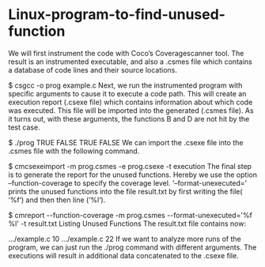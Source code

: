 # Linux-program-to-find-unused-function
We will first instrument the code with Coco’s Coveragescanner tool. The result is an instrumented executable, and also a .csmes file which contains a database of code lines and their source locations.

$ csgcc -o prog example.c
Next, we run the instrumented program with specific arguments to cause it to execute a code path. This will create an execution report (.csexe file) which contains information about which code was executed. This file will be imported into the generated (.csmes file). As it turns out, with these arguments, the functions B and D are not hit by the test case.

$ ./prog TRUE FALSE TRUE FALSE
We can import the .csexe file into the .csmes file with the following command.

$ cmcsexeimport -m prog.csmes -e prog.csexe -t execution
The final step is to generate the report for the unused functions. Hereby we use the option –function-coverage to specify the coverage level. ‘–format-unexecuted=’ prints the unused functions into the file result.txt by first writing the file( ‘%f‘)  and then then line (‘%l‘).

$ cmreport --function-coverage -m prog.csmes --format-unexecuted='%f %l' -t result.txt
Listing Unused Functions
The result.txt file contains now:

.../example.c 10
.../example.c 22
If we want to analyze more runs of the program, we can just run the ./prog command with different arguments. The executions will result in additional data concatenated to the .csexe file.
